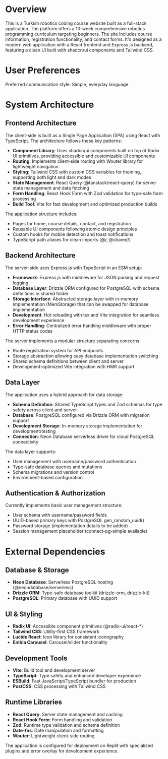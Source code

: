 # Overview

This is a Turkish robotics coding course website built as a full-stack application. The platform offers a 10-week comprehensive robotics programming curriculum targeting beginners. The site includes course information, registration functionality, and contact forms. It's designed as a modern web application with a React frontend and Express.js backend, featuring a clean UI built with shadcn/ui components and Tailwind CSS.

# User Preferences

Preferred communication style: Simple, everyday language.

# System Architecture

## Frontend Architecture

The client-side is built as a Single Page Application (SPA) using React with TypeScript. The architecture follows these key patterns:

- **Component Library**: Uses shadcn/ui components built on top of Radix UI primitives, providing accessible and customizable UI components
- **Routing**: Implements client-side routing with Wouter library for lightweight navigation
- **Styling**: Tailwind CSS with custom CSS variables for theming, supporting both light and dark modes
- **State Management**: React Query (@tanstack/react-query) for server state management and data fetching
- **Form Handling**: React Hook Form with Zod validation for type-safe form processing
- **Build Tool**: Vite for fast development and optimized production builds

The application structure includes:
- Pages for home, course details, contact, and registration
- Reusable UI components following atomic design principles  
- Custom hooks for mobile detection and toast notifications
- TypeScript path aliases for clean imports (@/, @shared/)

## Backend Architecture

The server-side uses Express.js with TypeScript in an ESM setup:

- **Framework**: Express.js with middleware for JSON parsing and request logging
- **Database Layer**: Drizzle ORM configured for PostgreSQL with schema definitions in shared folder
- **Storage Interface**: Abstracted storage layer with in-memory implementation (MemStorage) that can be swapped for database implementation
- **Development**: Hot reloading with tsx and Vite integration for seamless development experience
- **Error Handling**: Centralized error handling middleware with proper HTTP status codes

The server implements a modular structure separating concerns:
- Route registration system for API endpoints
- Storage abstraction allowing easy database implementation switching
- Shared schema definitions between client and server
- Development-optimized Vite integration with HMR support

## Data Layer

The application uses a hybrid approach for data storage:

- **Schema Definition**: Shared TypeScript types and Zod schemas for type safety across client and server
- **Database**: PostgreSQL configured via Drizzle ORM with migration support
- **Development Storage**: In-memory storage implementation for development/testing
- **Connection**: Neon Database serverless driver for cloud PostgreSQL connectivity

The data layer supports:
- User management with username/password authentication
- Type-safe database queries and mutations
- Schema migrations and version control
- Environment-based configuration

## Authentication & Authorization

Currently implements basic user management structure:
- User schema with username/password fields
- UUID-based primary keys with PostgreSQL gen_random_uuid()
- Password storage (implementation details to be added)
- Session management placeholder (connect-pg-simple available)

# External Dependencies

## Database & Storage
- **Neon Database**: Serverless PostgreSQL hosting (@neondatabase/serverless)
- **Drizzle ORM**: Type-safe database toolkit (drizzle-orm, drizzle-kit)
- **PostgreSQL**: Primary database with UUID support

## UI & Styling
- **Radix UI**: Accessible component primitives (@radix-ui/react-*)
- **Tailwind CSS**: Utility-first CSS framework
- **Lucide React**: Icon library for consistent iconography
- **Embla Carousel**: Carousel/slider functionality

## Development Tools
- **Vite**: Build tool and development server
- **TypeScript**: Type safety and enhanced developer experience
- **ESBuild**: Fast JavaScript/TypeScript bundler for production
- **PostCSS**: CSS processing with Tailwind CSS

## Runtime Libraries
- **React Query**: Server state management and caching
- **React Hook Form**: Form handling and validation
- **Zod**: Runtime type validation and schema definition
- **Date-fns**: Date manipulation and formatting
- **Wouter**: Lightweight client-side routing

The application is configured for deployment on Replit with specialized plugins and error overlay for development experience.